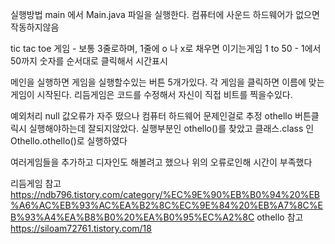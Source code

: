 
실행방법 main 에서 Main.java 파일을 실행한다. 컴퓨터에 사운드 하드웨어가 없으면 작동하지않음


tic tac toe 게임 - 보통 3줄로하며, 1줄에 o 나 x로 채우면 이기는게임
1 to 50 - 1에서 50까지 숫자를 순서대로 클릭해서 시간표시

메인을 실행하면 게임을 실행할수있는 버튼 5개가있다.
각 게임을 클릭하면 이름에 맞는 게임이 시작된다.
리듬게임은 코드를 수정해서 자신이 직접 비트를 찍을수있다.

예외처리 null 값오류가 자주 떴으나 컴퓨터 하드웨어 문제인걸로 추정
othello 버튼클릭시 실행해야하는데 잘되지않았다.
실행부분인 othello()를 찾았고 클래스.class 인 Othello.othello()로 실행하였다

여러게임들을 추가하고 디자인도 해볼려고 했으나 위의 오류로인해 시간이 부족했다


리듬게임 참고 https://ndb796.tistory.com/category/%EC%9E%90%EB%B0%94%20%EB%A6%AC%EB%93%AC%EA%B2%8C%EC%9E%84%20%EB%A7%8C%EB%93%A4%EA%B8%B0%20%EA%B0%95%EC%A2%8C
othello 참고 https://siloam72761.tistory.com/18
